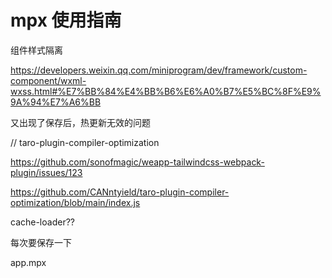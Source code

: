 # mpx 使用指南

组件样式隔离

<https://developers.weixin.qq.com/miniprogram/dev/framework/custom-component/wxml-wxss.html#%E7%BB%84%E4%BB%B6%E6%A0%B7%E5%BC%8F%E9%9A%94%E7%A6%BB>

又出现了保存后，热更新无效的问题

// taro-plugin-compiler-optimization

<https://github.com/sonofmagic/weapp-tailwindcss-webpack-plugin/issues/123>

<https://github.com/CANntyield/taro-plugin-compiler-optimization/blob/main/index.js>

cache-loader??

每次要保存一下

app.mpx
